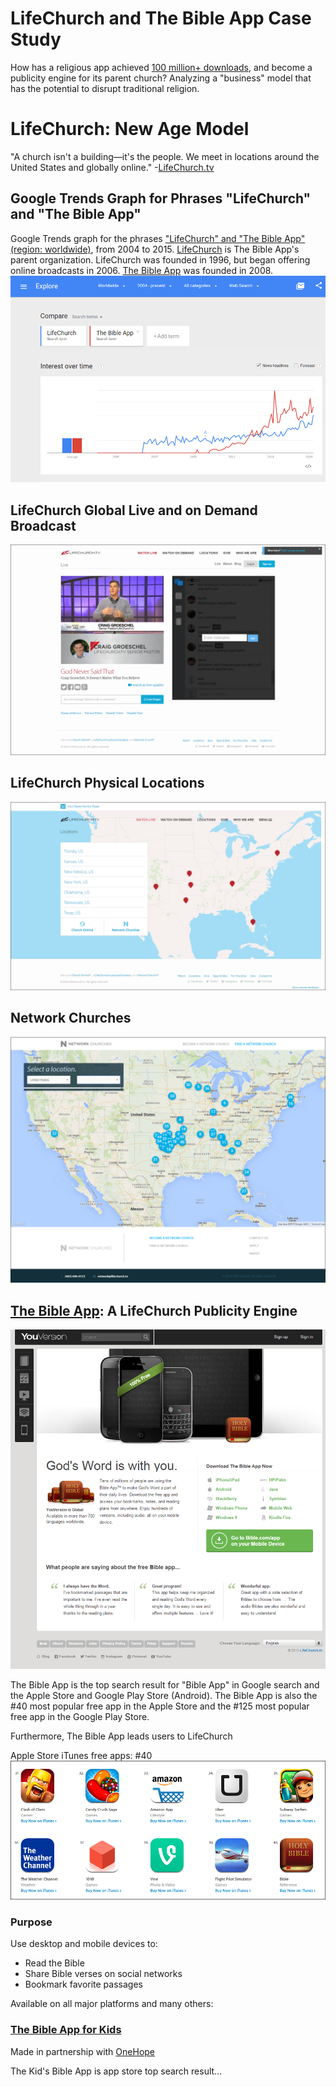 # LifeChurch and The Bible App Case Study

How has a religious app achieved [100 million+ downloads](http://www.businessinsider.com/youversion-bible-app-has-100-million-downloads-2013-7), and become a publicity engine for its parent church? Analyzing a "business" model that has the potential to disrupt traditional religion.

# LifeChurch: New Age Model

"A church isn't a building—it's the people. We meet in locations around the United States and globally online." -[LifeChurch.tv](http://www.lifechurch.tv/who-we-are)

## Google Trends Graph for Phrases "LifeChurch" and "The Bible App"

Google Trends graph for the phrases ["LifeChurch" and "The Bible App" (region: worldwide)](http://www.google.com/trends/explore#q=LifeChurch%2C%20The%20Bible%20App&cmpt=q&tz=), from 2004 to 2015. [LifeChurch](http://en.wikipedia.org/wiki/LifeChurch.tv) is The Bible App's parent organization. LifeChurch was founded in 1996, but began offering online broadcasts in 2006. [The Bible App](https://www.bible.com/app) was founded in 2008. 
![](google-maps-and-trends/google-trends-lifechurch-and-the-bible-app.png) 

## LifeChurch Global Live and on Demand Broadcast

![](lifechurch-bible-app/live.lifechurch.tv.png)

## LifeChurch Physical Locations

![](lifechurch-bible-app/lifechurch.tv-locations.png)

## Network Churches

![](lifechurch-bible-app/networkchurches-find-a-network-church.png)

## [The Bible App](https://www.bible.com/app): A LifeChurch Publicity Engine

![](lifechurch-bible-app/the-bible-app-homepage.png)

The Bible App is the top search result for "Bible App" in Google search and the Apple Store and Google Play Store (Android). The Bible App is also the #40 most popular free app in the Apple Store and the #125 most popular free app in the Google Play Store. 

Furthermore, The Bible App leads users to LifeChurch

Apple Store iTunes free apps: #40
![](lifechurch-bible-app/apple-store-itune-charts-free-apps-bible-app.png)

### Purpose
Use desktop and mobile devices to:
* Read the Bible
* Share Bible verses on social networks
* Bookmark favorite passages

Available on all major platforms and many others: 

### [The Bible App for Kids](https://www.bible.com/kids)

Made in partnership with [OneHope](http://onehope.net/feature/bibleappforkids)

The Kid's Bible App is app store top search result...



